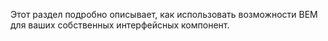 <!--
{
    "title": "Туториалы",
    "createDate": "04-02-2014",
    "editDate": "",
    "summary": "Предисловие к туториалам.",
    "thumbnail": "",
    "authors": ["stepanova-varvara"],
    "tags": ["BEM"],
    "translators": []
}
#META_LABEL-->

Этот раздел подробно описывает, как использовать возможности BEM для ваших собственных интерфейсных компонент.
